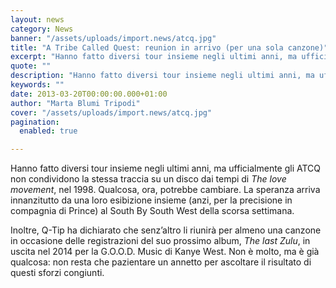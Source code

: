 ```yaml
---
layout: news
category: News
banner: "/assets/uploads/import.news/atcq.jpg"
title: "A Tribe Called Quest: reunion in arrivo (per una sola canzone)"
excerpt: "Hanno fatto diversi tour insieme negli ultimi anni, ma ufficialmente gli ATCQ non condividono la stessa traccia su un disco dai tempi di The love movement, nel 1998. Qualcosa, ora, potrebbe cambiare. La speranza arriva innanzitutto da una loro esibizione insieme (anzi, per la precisione in compagnia di Prince) al South By South West della [&hellip"
quote: ""
description: "Hanno fatto diversi tour insieme negli ultimi anni, ma ufficialmente gli ATCQ non condividono la stessa traccia su un disco dai tempi di The love movement, nel 1998. Qualcosa, ora, potrebbe cambiare. La speranza arriva innanzitutto da una loro esibizione insieme (anzi, per la precisione in compagnia di Prince) al South By South West della [&hellip"
keywords: ""
date: 2013-03-20T00:00:00.000+01:00
author: "Marta Blumi Tripodi"
cover: "/assets/uploads/import.news/atcq.jpg"
pagination:
  enabled: true

---
```


Hanno fatto diversi tour insieme negli ultimi anni, ma ufficialmente gli ATCQ non condividono la stessa traccia su un disco dai tempi di _The love movement_, nel 1998\. Qualcosa, ora, potrebbe cambiare. La speranza arriva innanzitutto da una loro esibizione insieme (anzi, per la precisione in compagnia di Prince) al South By South West della scorsa settimana.

Inoltre, Q-Tip ha dichiarato che senz’altro li riunirà per almeno una canzone in occasione delle registrazioni del suo prossimo album, _The last Zulu_, in uscita nel 2014 per la G.O.O.D. Music di Kanye West. Non è molto, ma è già qualcosa: non resta che pazientare un annetto per ascoltare il risultato di questi sforzi congiunti.